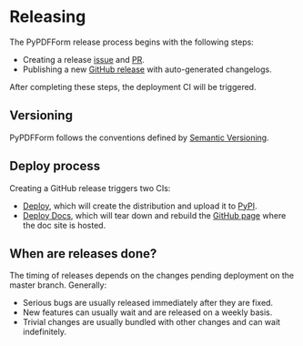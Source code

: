 # Releasing

The PyPDFForm release process begins with the following steps:

* Creating a release [issue](https://github.com/chinapandaman/PyPDFForm/issues/686) and [PR](https://github.com/chinapandaman/PyPDFForm/pull/687).
* Publishing a new [GitHub release](https://github.com/chinapandaman/PyPDFForm/releases) with auto-generated changelogs.

After completing these steps, the deployment CI will be triggered.

## Versioning

PyPDFForm follows the conventions defined by [Semantic Versioning](https://semver.org/).

## Deploy process

Creating a GitHub release triggers two CIs:

* [Deploy](https://github.com/chinapandaman/PyPDFForm/actions/workflows/python-publish.yml), which will create the distribution and upload it to [PyPI](https://pypi.org/project/PyPDFForm/).
* [Deploy Docs](https://github.com/chinapandaman/PyPDFForm/actions/workflows/deploy-docs.yml), which will tear down and rebuild the [GitHub page](https://chinapandaman.github.io/PyPDFForm/) where the doc site is hosted.

## When are releases done?

The timing of releases depends on the changes pending deployment on the master branch. Generally:

* Serious bugs are usually released immediately after they are fixed.
* New features can usually wait and are released on a weekly basis.
* Trivial changes are usually bundled with other changes and can wait indefinitely.
